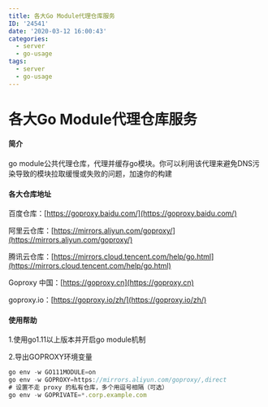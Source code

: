 ```yaml
---
title: 各大Go Module代理仓库服务
ID: '24541'
date: '2020-03-12 16:00:43'
categories:
  - server
  - go-usage
tags:
  - server
  - go-usage
---
```


# 各大Go Module代理仓库服务

#### 简介

go module公共代理仓库，代理并缓存go模块。你可以利用该代理来避免DNS污染导致的模块拉取缓慢或失败的问题，加速你的构建

#### 各大仓库地址

百度仓库：[https://goproxy.baidu.com/](https://goproxy.baidu.com/)

阿里云仓库：[https://mirrors.aliyun.com/goproxy/](https://mirrors.aliyun.com/goproxy/)

腾讯云仓库：[https://mirrors.cloud.tencent.com/help/go.html](https://mirrors.cloud.tencent.com/help/go.html)

Goproxy 中国：[https://goproxy.cn](https://goproxy.cn)

goproxy.io：[https://goproxy.io/zh/](https://goproxy.io/zh/)

#### 使用帮助

1.使用go1.11以上版本并开启go module机制

2.导出GOPROXY环境变量

``` js 
go env -w GO111MODULE=on
go env -w GOPROXY=https://mirrors.aliyun.com/goproxy/,direct
# 设置不走 proxy 的私有仓库，多个用逗号相隔（可选）
go env -w GOPRIVATE=*.corp.example.com
```
 
 
 
 
 
